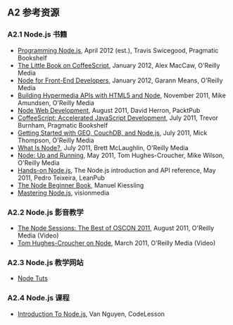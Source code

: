 ## A2 参考资源

### A2.1 Node.js 书籍

-   [Programming
    Node.js](http://shop.oreilly.com/product/9781934356890.do), April
    2012 (est.), Travis Swicegood, Pragmatic Bookshelf
-   [The Little Book on
    CoffeeScript](http://shop.oreilly.com/product/0636920024309.do),
    January 2012, Alex MacCaw, O'Reilly Media
-   [Node for Front-End
    Developers](http://shop.oreilly.com/product/0636920023258.do),
    January 2012, Garann Means, O'Reilly Media
-   [Building Hypermedia APIs with HTML5 and
    Node](http://shop.oreilly.com/product/0636920020530.do), November
    2011, Mike Amundsen, O'Reilly Media
-   [Node Web
    Development](http://www.packtpub.com/node-javascript-web-development/book),
    August 2011, David Herron, PacktPub
-   [CoffeeScript: Accelerated JavaScript
    Development](http://pragprog.com/book/tbcoffee/coffeescript), July
    2011, Trevor Burnham, Pragmatic Bookshelf
-   [Getting Started with GEO, CouchDB, and
    Node.js](http://shop.oreilly.com/product/0636920020806.do), July
    2011, Mick Thompson, O'Reilly Media
-   [What Is Node?](http://shop.oreilly.com/product/0636920021506.do),
    July 2011, Brett McLaughlin, O'Reilly Media
-   [Node: Up and
    Running](http://shop.oreilly.com/product/0636920015956.do), May
    2011, Tom Hughes-Croucher, Mike Wilson, O'Reilly Media
-   [Hands-on Node.js](http://nodetuts.com/handson-nodejs-book.html),
    The Node.js introduction and API reference, May 2011, Pedro
    Teixeira, LeanPub
-   [The Node Beginner Book](http://www.nodebeginner.org/), Manuel
    Kiessling
-   [Mastering Node.js](http://visionmedia.github.com/masteringnode/),
    visionmedia

### A2.2 Node.js 影音教学

-   [The Node Sessions: The Best of OSCON
    2011](http://shop.oreilly.com/product/0636920022183.do), August
    2011, O'Reilly Media (Video)
-   [Tom Hughes-Croucher on
    Node](http://shop.oreilly.com/product/0636920017080.do), March 2011,
    O'Reilly Media (Video)

### A2.3 Node.js 教学网站

-   [Node Tuts](http://nodetuts.com/)

### A2.4 Node.js 课程

-   [Introduction To
    Node.js](http://codelesson.com/courses/view/introduction-to-node-js),
    Van Nguyen, CodeLesson
